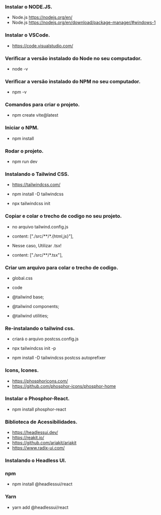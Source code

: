 ### Instalar o NODE.JS.
- Node.js  https://nodejs.org/en/
- Node.js  https://nodejs.org/en/download/package-manager/#windows-1


### Instalar o VSCode.
- https://code.visualstudio.com/


### Verificar a versão instalado do Node no seu computador.
- node -v


### Verificar a versão instalado do NPM no seu computador.
- npm -v


### Comandos para criar o projeto.
- npm create vite@latest


### Iniciar o NPM.
- npm install


### Rodar o projeto.
- npm run dev


### Instalando o Tailwind CSS. 
- https://tailwindcss.com/

- npm install -D tailwindcss
- npx tailwindcss init


### Copiar e colar o trecho de codigo no seu projeto.
- no arquivo tailwind.config.js
- content: ["./src/**/*.{html,js}"],

- Nesse caso, Utilizar .tsx!
- content: ["./src/**/*.tsx"],

### Criar um arquivo para colar o trecho de codigo.
- global.css

- code
- @tailwind base;
- @tailwind components;
- @tailwind utilities;


### Re-instalando o tailwind css.
- criará o arquivo postcss.config.js

- npx tailwindcss init -p
- npm install -D tailwindcss postcss autoprefixer

### Icons, Icones.
- https://phosphoricons.com/
- https://github.com/phosphor-icons/phosphor-home

### Instalar o Phosphor-React.
- npm install phosphor-react


### Biblioteca de Acessibilidades.
- https://headlessui.dev/
- https://reakit.io/
- https://github.com/ariakit/ariakit
- https://www.radix-ui.com/


### Instalando o Headless UI.
### npm
- npm install @headlessui/react

### Yarn
- yarn add @headlessui/react










